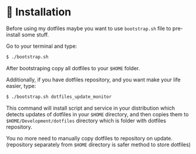 # 💾 Installation

Before using my dotfiles maybe you want to use `bootstrap.sh` file to pre-install some stuff.

Go to your terminal and type:

```sh
$ ./bootstrap.sh
```

After bootstraping copy all dotfiles to your `$HOME` folder.

Additionally, if you have dotfiles repository, and you want make your life easier, type:

```sh
$ ./bootstrap.sh dotfiles_update_monitor
```

This command will install script and service in your distribution which detects updates of dotfiles in your `$HOME` directory,
and then copies them to `$HOME/Development/dotfiles` directory which is folder with dotfiles repository.

You no more need to manually copy dotfiles to repository on update. (repository separately from `$HOME` directory is safer method to store dotfiles)
